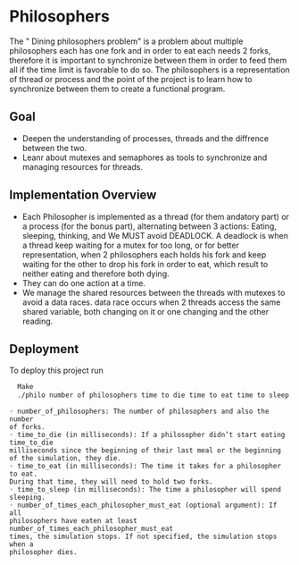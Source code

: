 # Philosophers

The " Dining philosophers problem" is a problem about multiple philosophers each has one fork and in order to eat each needs 2 forks, therefore it is important to synchronize between them in order to feed them all if the time limit is favorable to do so. The philosophers is a representation of thread or process and the point of the project is to learn how to synchronize between them to create a functional program.

## Goal

 - Deepen the understanding of processes, threads and the diffrence between the two.
 - Leanr about mutexes and semaphores as tools to synchronize and managing resources for threads.


## Implementation Overview

- Each Philosopher is implemented as a thread (for them andatory part) or a process (for the bonus part), alternating between 3 actions: Eating, sleeping, thinking, and We MUST avoid DEADLOCK.
      A deadlock is when a thread keep waiting for a mutex for too long, or for better representation, when 2 philosophers each holds his fork and keep waiting for the other to drop his fork in order to eat, which result to neither eating and therefore both dying.
- They can do one action at a time.
- We manage the shared resources between the threads with mutexes to avoid a data races.
      data race occurs when 2 threads access the same shared variable, both changing on it or one changing and the other reading.
## Deployment

To deploy this project run

```bash
  Make
  ./philo number of philosophers time to die time to eat time to sleep number of time to eat(optional)
```
    ◦ number_of_philosophers: The number of philosophers and also the number
    of forks.
    ◦ time_to_die (in milliseconds): If a philosopher didn’t start eating time_to_die
    milliseconds since the beginning of their last meal or the beginning of the simulation, they die.
    ◦ time_to_eat (in milliseconds): The time it takes for a philosopher to eat.
    During that time, they will need to hold two forks.
    ◦ time_to_sleep (in milliseconds): The time a philosopher will spend sleeping.
    ◦ number_of_times_each_philosopher_must_eat (optional argument): If all
    philosophers have eaten at least number_of_times_each_philosopher_must_eat
    times, the simulation stops. If not specified, the simulation stops when a
    philosopher dies.
